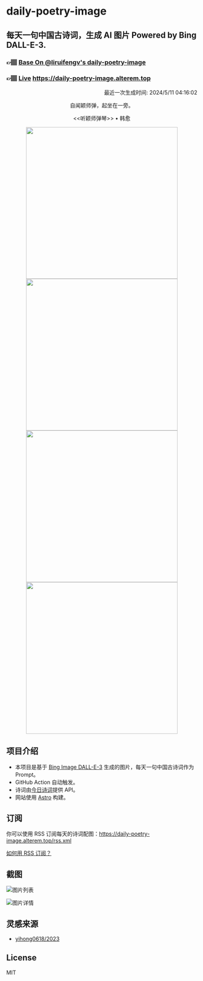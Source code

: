 
# daily-poetry-image

## 每天一句中国古诗词，生成 AI 图片 Powered by Bing DALL-E-3.

### 👉🏽 [Base On @liruifengv's daily-poetry-image](https://github.com/liruifengv/daily-poetry-image)

### 👉🏽 [Live](https://daily-poetry-image.alterem.top/) https://daily-poetry-image.alterem.top

<p align="right">
  最近一次生成时间: 2024/5/11 04:16:02
</p>
<p align="center">
自闻颖师弹，起坐在一旁。
</p>
<p align="center">
<<听颖师弹琴>> • 韩愈
</p>
<p align="center">
<img src="https://tse4.mm.bing.net/th/id/OIG4.xnMjEqj33aiisedNiLZy" height="400" width="400" />
<img src="https://tse2.mm.bing.net/th/id/OIG4.JsEk33W0JZo8makjtFe9" height="400" width="400" />
<img src="https://tse4.mm.bing.net/th/id/OIG4.znJPqTUPJISzMdGrbTyW" height="400" width="400" />
<img src="https://tse2.mm.bing.net/th/id/OIG4.57PaInBHCFrtNguaTxim" height="400" width="400" />
</p>

## 项目介绍

-   本项目是基于 [Bing Image DALL-E-3](https://www.bing.com/images/create) 生成的图片，每天一句中国古诗词作为 Prompt。
-   GitHub Action 自动触发。
-   诗词由[今日诗词](https://www.jinrishici.com/)提供 API。
-   网站使用 [Astro](https://astro.build) 构建。

## 订阅

你可以使用 RSS 订阅每天的诗词配图：https://daily-poetry-image.alterem.top/rss.xml

[如何用 RSS 订阅？](https://zhuanlan.zhihu.com/p/55026716)

## 截图

![图片列表](./screenshots/Snipaste_2023-12-28_21-00-26.png)

![图片详情](./screenshots/Snipaste_2023-12-28_21-00-53.png)

## 灵感来源

-   [yihong0618/2023](https://github.com/yihong0618/2023)

## License

MIT

